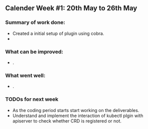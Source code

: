 ## Calender Week #1: 20th May to 26th May 

### Summary of work done: 
- Created a initial setup of plugin using cobra.
- 

### What can be improved:

 - .

### What went well:

- .
  

### TODOs for next week

- As the coding period starts start working on the deliverables.
- Understand and implement the interaction of kubectl plgin with apiserver to check whether CRD is registered or not.
